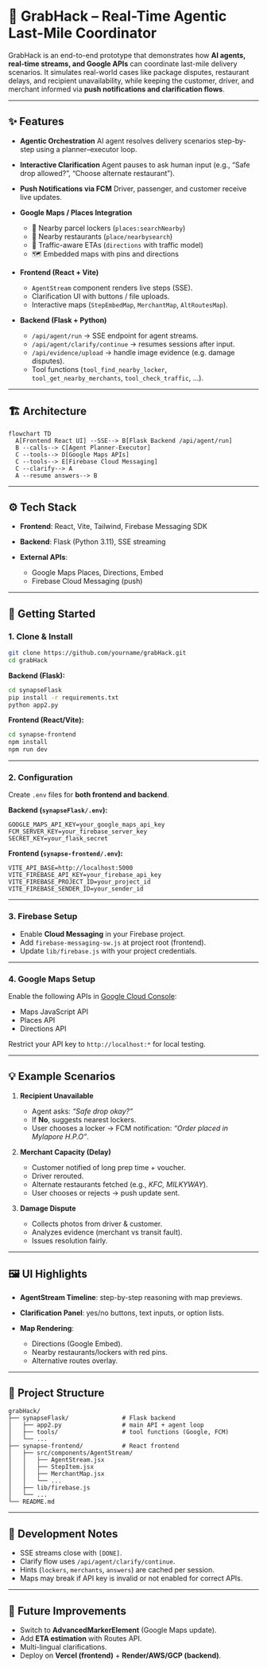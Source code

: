 # 🚖 GrabHack – Real-Time Agentic Last-Mile Coordinator

GrabHack is an end-to-end prototype that demonstrates how **AI agents, real-time streams, and Google APIs** can coordinate last-mile delivery scenarios. It simulates real-world cases like package disputes, restaurant delays, and recipient unavailability, while keeping the customer, driver, and merchant informed via **push notifications and clarification flows**.

---

## ✨ Features

* **Agentic Orchestration**
  AI agent resolves delivery scenarios step-by-step using a planner–executor loop.

* **Interactive Clarification**
  Agent pauses to ask human input (e.g., “Safe drop allowed?”, “Choose alternate restaurant”).

* **Push Notifications via FCM**
  Driver, passenger, and customer receive live updates.

* **Google Maps / Places Integration**

  * 📍 Nearby parcel lockers (`places:searchNearby`)
  * 🍴 Nearby restaurants (`place/nearbysearch`)
  * 🚦 Traffic-aware ETAs (`directions` with traffic model)
  * 🗺️ Embedded maps with pins and directions

* **Frontend (React + Vite)**

  * `AgentStream` component renders live steps (SSE).
  * Clarification UI with buttons / file uploads.
  * Interactive maps (`StepEmbedMap`, `MerchantMap`, `AltRoutesMap`).

* **Backend (Flask + Python)**

  * `/api/agent/run` → SSE endpoint for agent streams.
  * `/api/agent/clarify/continue` → resumes sessions after input.
  * `/api/evidence/upload` → handle image evidence (e.g. damage disputes).
  * Tool functions (`tool_find_nearby_locker`, `tool_get_nearby_merchants`, `tool_check_traffic`, …).

---

## 🏗️ Architecture

```mermaid
flowchart TD
  A[Frontend React UI] --SSE--> B[Flask Backend /api/agent/run]
  B --calls--> C[Agent Planner-Executor]
  C --tools--> D[Google Maps APIs]
  C --tools--> E[Firebase Cloud Messaging]
  C --clarify--> A
  A --resume answers--> B
```

---

## ⚙️ Tech Stack

* **Frontend**: React, Vite, Tailwind, Firebase Messaging SDK
* **Backend**: Flask (Python 3.11), SSE streaming
* **External APIs**:

  * Google Maps Places, Directions, Embed
  * Firebase Cloud Messaging (push)

---

## 🚀 Getting Started

### 1. Clone & Install

```bash
git clone https://github.com/yourname/grabHack.git
cd grabHack
```

**Backend (Flask):**

```bash
cd synapseFlask
pip install -r requirements.txt
python app2.py
```

**Frontend (React/Vite):**

```bash
cd synapse-frontend
npm install
npm run dev
```

---

### 2. Configuration

Create `.env` files for **both frontend and backend**.

**Backend (`synapseFlask/.env`):**

```
GOOGLE_MAPS_API_KEY=your_google_maps_api_key
FCM_SERVER_KEY=your_firebase_server_key
SECRET_KEY=your_flask_secret
```

**Frontend (`synapse-frontend/.env`):**

```
VITE_API_BASE=http://localhost:5000
VITE_FIREBASE_API_KEY=your_firebase_api_key
VITE_FIREBASE_PROJECT_ID=your_project_id
VITE_FIREBASE_SENDER_ID=your_sender_id
```

---

### 3. Firebase Setup

* Enable **Cloud Messaging** in your Firebase project.
* Add `firebase-messaging-sw.js` at project root (frontend).
* Update `lib/firebase.js` with your project credentials.

---

### 4. Google Maps Setup

Enable the following APIs in [Google Cloud Console](https://console.cloud.google.com/):

* Maps JavaScript API
* Places API
* Directions API

Restrict your API key to `http://localhost:*` for local testing.

---

## 💡 Example Scenarios

1. **Recipient Unavailable**

   * Agent asks: *“Safe drop okay?”*
   * If **No**, suggests nearest lockers.
   * User chooses a locker → FCM notification: *“Order placed in Mylapore H.P.O”*.

2. **Merchant Capacity (Delay)**

   * Customer notified of long prep time + voucher.
   * Driver rerouted.
   * Alternate restaurants fetched (e.g., *KFC, MILKYWAY*).
   * User chooses or rejects → push update sent.

3. **Damage Dispute**

   * Collects photos from driver & customer.
   * Analyzes evidence (merchant vs transit fault).
   * Issues resolution fairly.

---

## 🖼️ UI Highlights

* **AgentStream Timeline**: step-by-step reasoning with map previews.
* **Clarification Panel**: yes/no buttons, text inputs, or option lists.
* **Map Rendering**:

  * Directions (Google Embed).
  * Nearby restaurants/lockers with red pins.
  * Alternative routes overlay.

---

## 📂 Project Structure

```
grabHack/
├── synapseFlask/               # Flask backend
│   ├── app2.py                 # main API + agent loop
│   ├── tools/                  # tool functions (Google, FCM)
│   └── ...
├── synapse-frontend/           # React frontend
│   ├── src/components/AgentStream/
│   │   ├── AgentStream.jsx
│   │   ├── StepItem.jsx
│   │   ├── MerchantMap.jsx
│   │   └── ...
│   ├── lib/firebase.js
│   └── ...
└── README.md
```

---

## 🧪 Development Notes

* SSE streams close with `[DONE]`.
* Clarify flow uses `/api/agent/clarify/continue`.
* Hints (`lockers`, `merchants`, `answers`) are cached per session.
* Maps may break if API key is invalid or not enabled for correct APIs.

---

## 🔮 Future Improvements

* Switch to **AdvancedMarkerElement** (Google Maps update).
* Add **ETA estimation** with Routes API.
* Multi-lingual clarifications.
* Deploy on **Vercel (frontend)** + **Render/AWS/GCP (backend)**.

